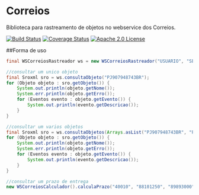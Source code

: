 # Correios

Biblioteca para rastreamento de objetos no webservice dos Correios.

[![Build Status](https://travis-ci.org/wmixlabs/correios.svg?branch=master)](http://travis-ci.org/#!/wmixlabs/correios)
[![Coverage Status](https://coveralls.io/repos/wmixlabs/correios/badge.svg?branch=master&service=github)](https://coveralls.io/github/wmixlabs/correios?branch=master)
[![Apache 2.0 License](https://img.shields.io/badge/license-apache%202.0-green.svg) ](https://github.com/wmixlabs/correios/blob/master/LICENSE)

##Forma de uso

```java
final WSCorreiosRastreador ws = new WSCorreiosRastreador("USUARIO", "SENHA");

//consultar um unico objeto
final Sroxml sro = ws.consultaObjeto("PJ907948743BR");
for (Objeto objeto : sro.getObjeto()) { 
    System.out.println(objeto.getNome());
    System.err.println(objeto.getErro());
    for (Eventos evento : objeto.getEvento()) {
        System.out.println(evento.getDescricao());
    }
}

//consultar um varios objetos
final Sroxml sro = ws.consultaObjetos(Arrays.asList("PJ907948743BR", "PJ907948743BR"));
for (Objeto objeto : sro.getObjeto()) { 
    System.out.println(objeto.getNome());
    System.err.println(objeto.getErro());
    for (Eventos evento : objeto.getEvento()) {
        System.out.println(evento.getDescricao());
    }
}

//consultar um prazo de entrega
new WSCorreiosCalculador().calculaPrazo("40010", "88101250", "89893000");
```